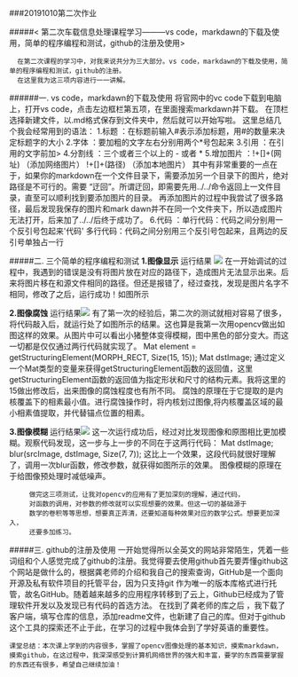 ###20191010第二次作业


#####< 第二次车载信息处理课程学习———vs code，markdawn的下载及使用，简单的程序编程和测试，github的注册及使用>  
   
      在第二次课程的学习中，对我来说共分为三大部分。vs code，markdawn的下载及使用，简单的程序编程和测试，github的注册。
      在这里我为这三项内容进行一一讲解。
######一. vs code，markdawn的下载及使用
将官网中的vc code下载到电脑上，打开vs code，点击左边框栏第五项，在里面搜索markdawn并下载。
在顶栏选择新建文件，以.md格式保存到文件夹中，然后就可以开始写啦。
这里总结几个我会经常用到的语法：
1.标题 ：在标题前输入#表示添加标题，用#的数量来决定标题字的大小
2.字体 ：要加粗的文字左右分别用两个*号包起来
3.引用 ：在引用的文字前加>
4.分割线 ：三个或者三个以上的 - 或者 *
5.增加图片 ：!+[]+(网址)  （添加网络图片）
            !+[]+(路径)  （添加本地图片）
            其中有非常重要的一点在于，如果你的markdown在一个文件目录下，需要添加另一个目录下的图片，绝对路径是不可行的。需要 “迂回”。所谓迂回，即需要先用../../命令返回上一文件目录，直至可以顺利找到要添加图片的目录。
            再添加图片的过程中我尝试了很多路径，最后发现我保存的图片和mark dawn并不在同一个文件夹下，所以造成图片无法打开，后来加了../../后终于成功了。
6.代码 ：单行代码：代码之间分别用一个反引号包起来'代码'
        多行代码：代码之间分别用三个反引号包起来，且两边的反引号单独占一行



#####二. 三个简单的程序编程和测试
**1.图像显示**
运行结果 ![](../../../github/-/001.jpg)
在一开始调试的过程中，我遇到的错误是没有将图片放在对应的路径下，造成图片无法显示出来。后来将图片移在和源文件相同的路径。但还是报错了，经过查找，发现是图片名字不相同，修改了之后，运行成功！如图所示

**2.图像腐蚀**
运行结果![](../../../github/-/002.jpg)
有了第一次的经验后，第二次的测试就相对容易了很多，将代码敲入后，就运行处了如图所示的结果。这也算是我第一次用opencv做出如图这样的效果。从图片中可以看出小猪整体变得模糊，图中黑色的部分变大。而这一切都是仅仅通过两行代码就实现了。
Mat element = getStructuringElement(MORPH_RECT, Size(15, 15));
	Mat dstImage;
      通过定义一个Mat类型的变量来获得getStructuringElement函数的返回值，这里getStructuringElement函数的返回值为指定形状和尺寸的结构元素。我将这里的15做出修改后，出来图像的腐蚀程度也有所不同。
腐蚀的原理在于它提取的是内核覆盖下的相素最小值。进行腐蚀操作时，将内核划过图像,将内核覆盖区域的最小相素值提取，并代替锚点位置的相素。

**3.图像模糊**
运行结果![](../../../github/-/003.jpg)
这一次运行成功后，经过对比发现图像和原图相比更加模糊。观察代码发现，这一步与上一步的不同在于这两行代码：
Mat dstImage;
	blur(srcImage, dstImage, Size(7, 7));
      这比上一个效果，这段代码就很好理解了，调用一次blur函数，修改参数，就获得如图所示的效果。
      图像模糊的原理在于给图像预处理时减低噪声。


         做完这三项测试，让我对opencv的应用有了更加深刻的理解，通过代码，
         对函数的调用，对参数的修改就可以实现想要的效果。但这一切的基础源于
         数学的卷积等等思想，想要真正弄清，还要知道每种效果对应的数学公式。想要更加深入，
         还要多加练习。
 
#####三. github的注册及使用
一开始觉得所以全英文的网站非常陌生，凭着一些词组和个人感觉完成了github的注册。我觉得要去使用github首先要弄懂github这个网站是做什么的，根据龚老师的介绍和我自己的搜索查询，GitHub是一个面向开源及私有软件项目的托管平台，因为只支持git 作为唯一的版本库格式进行托管，故名GitHub。随着越来越多的应用程序转移到了云上，Github已经成为了管理软件开发以及发现已有代码的首选方法。
在找到了龚老师的库之后 ，我下载了客户端，填写仓库的信息，添加readme文件，也新建了自己的库。但对于github这个工具的探索还不止于此，在学习的过程中我体会到了学好英语的重要性。

    
    课堂总结：本次课上学到的内容很多，掌握了opencv图像处理的基本知识，摸索markdawn，摸索github，在这过程中，我深深感受到计算机网络世界的强大和丰富，要学的东西需要掌握的东西还有很多，希望自己继续加油！


